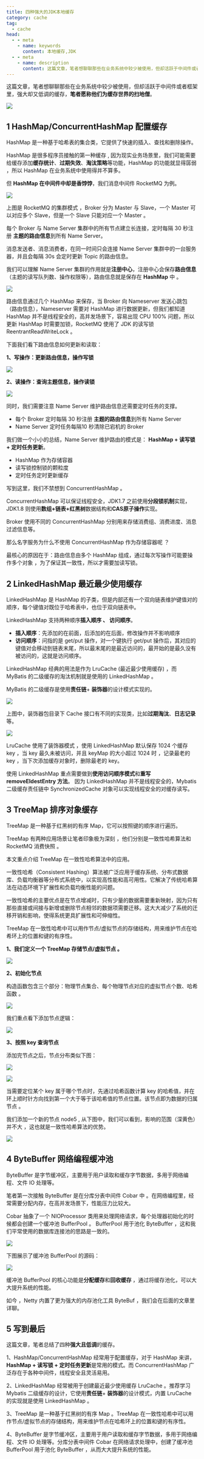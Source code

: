 ```yaml
---
title: 四种强大的JDK本地缓存
category: cache
tag:
  - cache 
head:
  - - meta
    - name: keywords
      content: 本地缓存,JDK
  - - meta
    - name: description
      content: 这篇文章，笔者想聊聊那些在业务系统中较少被使用，但却活跃于中间件或者框架里，强大却又低调的缓存，笔者愿称他们为缓存世界的扫地僧。
---
```

这篇文章，笔者想聊聊那些在业务系统中较少被使用，但却活跃于中间件或者框架里，强大却又低调的缓存，**笔者愿称他们为缓存世界的扫地僧**。

![](https://javayong.cn/pics/cache/cachesaodisheng.png)

## 1 HashMap/ConcurrentHashMap 配置缓存

HashMap 是一种基于哈希表的集合类，它提供了快速的插入、查找和删除操作。

HashMap 是很多程序员接触的第一种缓存 , 因为现实业务场景里，我们可能需要给缓存添加**缓存统计**、**过期失效**、**淘汰策略**等功能，HashMap 的功能就显得孱弱 ，所以 HashMap 在业务系统中使用得并不算多。

但 **HashMap 在中间件中却是香饽饽**，我们消息中间件 RocketMQ 为例。 

![](https://javayong.cn/pics/cache/rocketmq%E6%9E%B6%E6%9E%84.webp)

上图是 RocketMQ 的集群模式 ，Broker 分为 Master 与 Slave，一个 Master 可以对应多个 Slave，但是一个 Slave 只能对应一个 Master 。

每个 Broker 与 Name Server 集群中的所有节点建立长连接，定时每隔 30 秒注册 **主题的路由信息**到所有 Name Server。

消息发送者、消息消费者，在同一时间只会连接  Name Server 集群中的一台服务器，并且会每隔 30s 会定时更新 Topic 的路由信息。

我们可以理解 Name Server 集群的作用就是**注册中心**，注册中心会保存**路由信息**（主题的读写队列数、操作权限等），路由信息就是保存在 **HashMap** 中 。

![](https://javayong.cn/pics/cache/rocketmqhash.webp?)

路由信息通过几个 HashMap 来保存，当 Broker 向 Nameserver 发送心跳包（路由信息），Nameserver 需要对 HashMap 进行数据更新，但我们都知道 HashMap 并不是线程安全的，高并发场景下，容易出现 CPU 100% 问题，所以更新 HashMap 时需要加锁，RocketMQ 使用了 JDK 的读写锁 ReentrantReadWriteLock 。

下面我们看下路由信息如何更新和读取：

**1、写操作：更新路由信息，操作写锁**

![](https://javayong.cn/pics/cache/%E8%AF%BB%E5%86%99%E9%94%81.webp)

**2、读操作：查询主题信息，操作读锁**

![](https://javayong.cn/pics/cache/readlock.webp?)

同时，我们需要注意 Name Server 维护路由信息还需要定时任务的支撑。

- 每个 Broker 定时每隔 30 秒注册 **主题的路由信息**到所有 Name Server 
- Name Server 定时任务每隔10 秒清除已宕机的 Broker 

我们做一个小小的总结，Name Server 维护路由的模式是： **HashMap + 读写锁 + 定时任务更新**。

- HashMap 作为存储容器 
- 读写锁控制锁的颗粒度
- 定时任务定时更新缓存

写到这里，我们不禁想到 ConcurrentHashMap  。

ConcurrentHashMap 可以保证线程安全，JDK1.7 之前使用**分段锁机制**实现，JDK1.8 则使用**数组+链表+红黑树**数据结构和**CAS原子操作**实现。

Broker 使用不同的 ConcurrentHashMap 分别用来存储消费组、消费进度、消息过滤信息等。

那么名字服务为什么不使用 ConcurrentHashMap 作为存储容器呢 ？ 

最核心的原因在于：路由信息由多个 HashMap 组成，通过每次写操作可能要操作多个对象 ，为了保证其一致性，所以才需要加读写锁。

## 2 LinkedHashMap 最近最少使用缓存

LinkedHashMap 是 HashMap 的子类，但是内部还有一个双向链表维护键值对的顺序，每个键值对既位于哈希表中，也位于双向链表中。

LinkedHashMap 支持两种顺序**插入顺序 、 访问顺序**。

- **插入顺序**：先添加的在前面，后添加的在后面，修改操作并不影响顺序
- **访问顺序**：问指的是 get/put 操作，对一个键执行 get/put 操作后，其对应的键值对会移动到链表末尾，所以最末尾的是最近访问的，最开始的是最久没有被访问的，这就是访问顺序。

LinkedHashMap 经典的用法是作为 LruCache (最近最少使用缓存) ，而 MyBatis 的二级缓存的淘汰机制就是使用的 LinkedHashMap 。

MyBatis 的二级缓存是使用**责任链**+ **装饰器**的设计模式实现的。

![](https://javayong.cn/pics/cache/mybatisjar.webp)

上图中，装饰器包目录下 Cache 接口有不同的实现类，比如**过期淘汰**、**日志记录**等。

![](https://javayong.cn/pics/cache/lrucache.webp)

LruCache 使用了装饰器模式 ，使用 LinkedHashMap 默认保存 1024 个缓存 key ，当 key 最久未被访问，并且 keyMap 的大小超过 1024 时 ，记录最老的 key ，当下次添加缓存对象时，删除最老的 key。

使用 LinkedHashMap 重点需要做到**使用访问顺序模式**和**重写 removeEldestEntry 方法**。 因为 LinkedHashMap 并不是线程安全的，Mybatis 二级缓存责任链中 SynchronizedCache 对象可以实现线程安全的对缓存读写。

## 3 TreeMap 排序对象缓存

TreeMap 是一种基于红黑树的有序 Map，它可以按照键的顺序进行遍历。

TreeMap 有两种应用场景让笔者印象极为深刻 ，他们分别是一致性哈希算法和 RocketMQ 消费快照 。

本文重点介绍 TreeMap 在一致性哈希算法中的应用。

一致性哈希（Consistent Hashing）算法被广泛应用于缓存系统、分布式数据库、负载均衡器等分布式系统中，以实现高性能和高可用性。它解决了传统哈希算法在动态环境下扩展性和负载均衡性能的问题。

一致性哈希的主要优点是在节点增减时，只有少量的数据需要重新映射，因为只有那些直接或间接与新增或删除节点相邻的数据项需要迁移。这大大减少了系统的迁移开销和影响，使得系统更具扩展性和可伸缩性。

TreeMap 在一致性哈希中可以用作节点/虚拟节点的存储结构，用来维护节点在哈希环上的位置和键的有序性。

**1、我们定义一个 TreeMap 存储节点/虚拟节点 。**

![](https://javayong.cn/pics/cache/consistenttreemap.png?)

**2、初始化节点**

构造函数包含三个部分：物理节点集合、每个物理节点对应的虚拟节点个数、哈希函数 。

![](https://javayong.cn/pics/cache/consistentainit.png)

我们重点看下添加节点逻辑：

![](https://javayong.cn/pics/cache/consistentaddnode.png?a=123)

**3、按照 key 查询节点**

添加完节点之后，节点分布类似下图：

![](https://javayong.cn/pics/cache/hashring0.png)

![](https://javayong.cn/pics/cache/consistentroute.png)

当需要定位某个 key 属于哪个节点时，先通过哈希函数计算 key 的哈希值，并在环上顺时针方向找到第一个大于等于该哈希值的节点位置。该节点即为数据的归属节点 。

我们添加一个新的节点 node5 , 从下图中，我们可以看到，影响的范围（深黄色）并不大 ，这也就是一致性哈希算法的优势。

![](https://javayong.cn/pics/cache/hashring1.png?)

## 4 ByteBuffer 网络编程缓冲池

ByteBuffer 是字节缓冲区，主要用于用户读取和缓存字节数据，多用于网络编程、文件 IO 处理等。

笔者第一次接触 ByteBuffer 是在分库分表中间件 Cobar 中 。在网络编程里，经常需要分配内存，在高并发场景下，性能压力比较大。 

Cobar 抽象了一个 NIOProcessor 类用来处理网络请求，每个处理器初始化的时候都会创建一个缓冲池 BufferPool 。 BufferPool 用于池化 ByteBuffer ，这和我们平常使用的数据库连接池的思路是一致的。

![](https://javayong.cn/pics/cache/cobarbufferpool.png?a=1)

下图展示了缓冲池 BufferPool 的源码：

![](https://javayong.cn/pics/cache/cobarbytebuffer.png?b=2)

缓冲池 BufferPool 的核心功能是**分配缓存**和**回收缓存** ，通过将缓存池化，可以大大提升系统的性能。

如今 ，Netty 内置了更为强大的内存池化工具 ByteBuf ，我们会在后面的文章里详聊。

## 5 写到最后

这篇文章，笔者总结了四种**强大且低调**的缓存。

1、HashMap/ConcurrentHashMap 经常用于配置缓存，对于 HashMap 来讲，**HashMap + 读写锁 + 定时任务更新**是常用的模式。而 ConcurrentHashMap 广泛存在于各种中间件，线程安全且灵活易用。

2、LinkedHashMap 经常被用于创建最近最少使用缓存 LruCache 。推荐学习 Mybatis 二级缓存的设计，它使用**责任链**+ **装饰器**的设计模式，内置 LruCache 的实现就是使用 LinkedHashMap 。

3、TreeMap 是一种基于红黑树的有序 Map 。TreeMap 在一致性哈希中可以用作节点/虚拟节点的存储结构，用来维护节点在哈希环上的位置和键的有序性。

4、ByteBuffer 是字节缓冲区，主要用于用户读取和缓存字节数据，多用于网络编程、文件 IO 处理等。分库分表中间件 Cobar 在网络请求处理中，创建了缓冲池 BufferPool 用于池化 ByteBuffer ，从而大大提升系统的性能。
